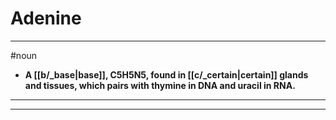 # Adenine
---
#noun
- **A [[b/_base|base]], C5H5N5, found in [[c/_certain|certain]] glands and tissues, which pairs with thymine in DNA and uracil in RNA.**
---
---
